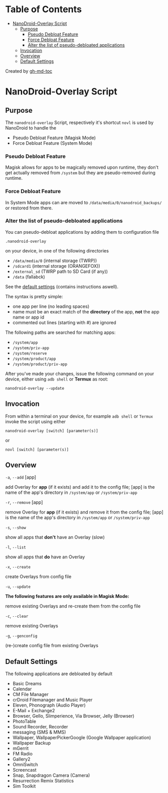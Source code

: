 Table of Contents
=================

   * [NanoDroid-Overlay Script](#nanodroid-overlay-script)
      * [Purpose](#purpose)
         * [Pseudo Debloat Feature](#pseudo-debloat-feature)
         * [Force Debloat Feature](#force-debloat-feature)
         * [Alter the list of pseudo-debloated applications](#alter-the-list-of-pseudo-debloated-applications)
      * [Invocation](#invocation)
      * [Overview](#overview)
      * [Default Settings](#default-settings)

Created by [gh-md-toc](https://github.com/ekalinin/github-markdown-toc)

# NanoDroid-Overlay Script

## Purpose

The `nanodroid-overlay` Script, respectively it's shortcut `novl` is used by NanoDroid to handle the

  * Pseudo Debloat Feature (Magisk Mode)
  * Force Debloat Feature (System Mode)

### Pseudo Debloat Feature

Magisk allows for apps to be magically removed upon runtime, they don't get actually removed from `/system` but they are pseudo-removed during runtime.

### Force Debloat Feature

In System Mode apps can are moved to `/data/media/0/nanodroid_backups/` or restored from there.

### Alter the list of pseudo-debloated applications

You can pseudo-debloat applications by adding them to configuration file

`.nanodroid-overlay`

on your device, in one of the following directories

* `/data/media/0` (internal storage (TWRP))
* `/sdcard1` (internal storage (ORANGEFOX))
* `/external_sd` (TWRP path to SD Card (if any))
* `/data` (fallabck)

See the [default settings](.nanodroid-overlay) (contains instructions aswell).

The syntax is pretty simple:

* one app per line (no leading spaces)
* name must be an exact match of the **directory** of the app, **not** the app name or app id
* commented out lines (starting with #) are ignored

The following paths are searched for matching apps:

* `/system/app`
* `/system/priv-app`
* `/system/reserve`
* `/system/product/app`
* `/system/product/priv-app`

After you've made your changes, issue the following command on your device, either using `adb shell` or **Termux** as root:

`nanodroid-overlay --update`

## Invocation

From within a terminal on your device, for example `adb shell` or `Termux` invoke the script using either

`nanodroid-overlay [switch] [parameter(s)]`

or

`novl [switch] [parameter(s)]`

## Overview

`-a`, `--add` [app]

add Overlay for **app** (if it exists) and add it to the config file; [app] is the name of the app's directory in `/system/app` or `/system/priv-app`

`-r`, `--remove` [app]

remove Overlay for **app** (if it exists) and remove it from the config file; [app] is the name of the app's directory in `/system/app` or `/system/priv-app`

`-s`, `--show`

show all apps that **don't** have an Overlay (slow)

`-l`, `--list`

show all apps that **do** have an Overlay

`-x`, `--create`

create Overlays from config file

`-u`, `--update`

**The following features are only available in Magisk Mode:**

remove existing Overlays and re-create them from the config file

`-c`, `--clear`

remove existing Overlays

`-g`, `--genconfig`

(re-)create config file from existing Overlays

## Default Settings

The following applications are debloated by default

* Basic Dreams
* Calendar
* CM File Manager
* crDroid Filemanager and Music Player
* Eleven, Phonograph (Audio Player)
* E-Mail + Exchange2
* Browser, Gello, Slimperience, Via Browser, Jelly (Browser)
* PhotoTable
* Sound Recorder, Recorder
* messaging (SMS & MMS)
* Wallpaper, WallpaperPickerGoogle (Google Wallpaper application)
* Wallpaper Backup
* mGerrit
* FM Radio
* Gallery2
* OmniSwitch
* Screencast
* Snap, Snapdragon Camera (Camera)
* Resurrection Remix Statistics
* Sim Toolkit
